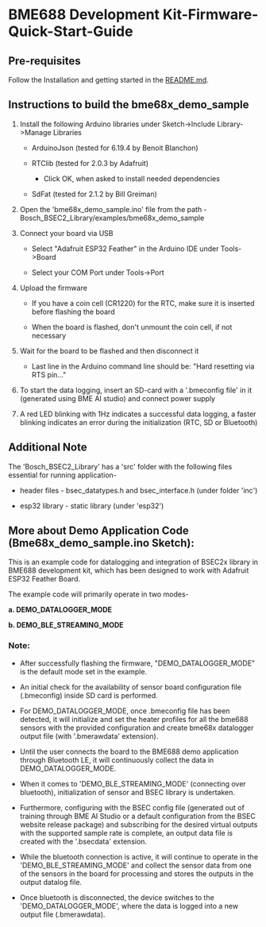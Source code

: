 # BME688 Development Kit-Firmware-Quick-Start-Guide

## Pre-requisites

Follow the Installation and getting started in the [README.md](../../README.md).

## Instructions to build the **bme68x_demo_sample**

1. Install the following Arduino libraries under Sketch->Include Library->Manage Libraries

    - ArduinoJson (tested for 6.19.4 by Benoit Blanchon)

    - RTClib (tested for 2.0.3 by Adafruit)

        - Click OK, when asked to install needed dependencies

    - SdFat (tested for 2.1.2 by Bill Greiman)

2. Open the 'bme68x_demo_sample.ino' file from the path - Bosch_BSEC2_Library/examples/bme68x_demo_sample

3. Connect your board via USB

    - Select "Adafruit ESP32 Feather" in the Arduino IDE under Tools->Board

    - Select your COM Port under Tools->Port

5. Upload the firmware

    - If you have a coin cell (CR1220) for the RTC, make sure it is inserted before flashing the board

    - When the board is flashed, don't unmount the coin cell, if not necessary

5. Wait for the board to be flashed and then disconnect it

    - Last line in the Arduino command line should be: "Hard resetting via RTS pin..."

6. To start the data logging, insert an SD-card with a '.bmeconfig file' in it (generated using BME AI studio) and
   connect power supply

7. A red LED blinking with 1Hz indicates a successful data logging, a faster blinking indicates an error during the
   initialization (RTC, SD or Bluetooth)

## Additional Note

The 'Bosch_BSEC2_Library' has a 'src' folder with the following files essential for running application-

- header files - bsec_datatypes.h and bsec_interface.h (under folder 'inc')

- esp32 library - static library (under 'esp32')

## More about Demo Application Code (Bme68x_demo_sample.ino Sketch):

This is an example code for datalogging and integration of BSEC2x library in BME688 development kit,
which has been designed to work with Adafruit ESP32 Feather Board.

The example code will primarily operate in two modes-

**a. DEMO_DATALOGGER_MODE**

**b. DEMO_BLE_STREAMING_MODE**

### Note:

- After successfully flashing the firmware, "DEMO_DATALOGGER_MODE" is the default mode set in the example.

- An initial check for the availability of sensor board configuration file (.bmeconfig) inside SD card
  is performed.

- For DEMO_DATALOGGER_MODE, once .bmeconfig file has been detected, it will initialize and set the heater profiles for
  all the bme688 sensors with the provided configuration and create bme68x datalogger output file (with '.bmerawdata'
  extension).

- Until the user connects the board to the BME688 demo application through Bluetooth LE, it will continuously collect
  the data in DEMO_DATALOGGER_MODE.

- When it comes to 'DEMO_BLE_STREAMING_MODE' (connecting over bluetooth), initialization of sensor and BSEC library is
  undertaken.

- Furthermore, configuring with the BSEC config file (generated out of training through BME AI Studio or a default
  configuration from the BSEC website release package) and subscribing for the desired virtual outputs with the
  supported sample rate is complete, an output data file is created with the '.bsecdata' extension.

- While the bluetooth connection is active, it will continue to operate in the 'DEMO_BLE_STREAMING_MODE' and collect the
  sensor data from one of the sensors in the board for processing and stores the outputs in the output datalog file.

- Once bluetooth is disconnected, the device switches to the 'DEMO_DATALOGGER_MODE', where the data is logged into a new
  output file (.bmerawdata).
